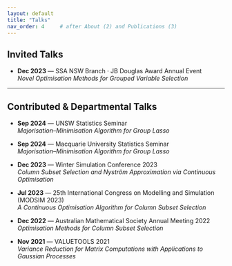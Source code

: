 ```yaml
---
layout: default
title: "Talks"
nav_order: 4     # after About (2) and Publications (3)
---
```


## Invited Talks
- **Dec 2023** — SSA NSW Branch · JB Douglas Award Annual Event  
  *Novel Optimisation Methods for Grouped Variable Selection*

---

## Contributed & Departmental Talks
- **Sep 2024** — UNSW Statistics Seminar  
  *Majorisation–Minimisation Algorithm for Group Lasso*

- **Sep 2024** — Macquarie University Statistics Seminar  
  *Majorisation–Minimisation Algorithm for Group Lasso*

- **Dec 2023** — Winter Simulation Conference 2023  
  *Column Subset Selection and Nyström Approximation via Continuous Optimisation*

- **Jul 2023** — 25th International Congress on Modelling and Simulation (MODSIM 2023)  
  *A Continuous Optimisation Algorithm for Column Subset Selection*

- **Dec 2022** — Australian Mathematical Society Annual Meeting 2022  
  *Optimisation Methods for Column Subset Selection*

- **Nov 2021** — VALUETOOLS 2021  
  *Variance Reduction for Matrix Computations with Applications to Gaussian Processes*

